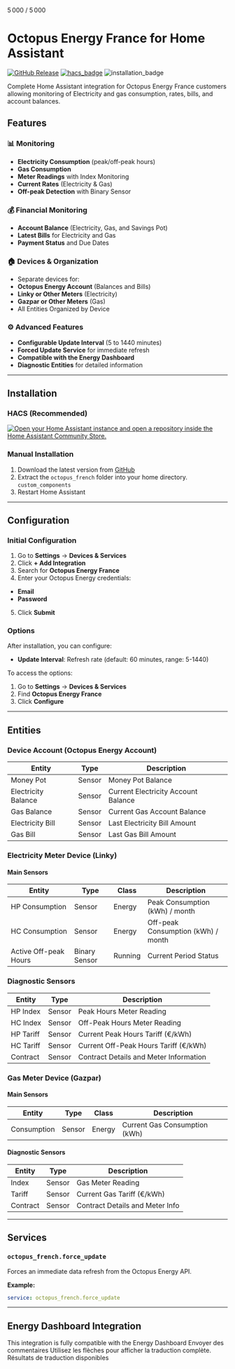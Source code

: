 5 000 / 5 000
# Octopus Energy France for Home Assistant

[![GitHub Release](https://img.shields.io/github/release/domodom30/ha-octopus-french)](https://github.com/domodom30/ha-octopus-french/releases)
[![hacs_badge](https://img.shields.io/badge/HACS-Custom-41BDF5.svg)](https://github.com/hacs/integration)
![installation_badge](https://img.shields.io/badge/dynamic/json?color=41BDF5&logo=home-assistant&label=integration%20usage&suffix=%20installs&cacheSeconds=15600&url=https://analytics.home-assistant.io/custom_integrations.json&query=$.octopus_french.total)

Complete Home Assistant integration for Octopus Energy France customers allowing monitoring of Electricity and gas consumption, rates, bills, and account balances.

## Features

### 📊 Monitoring
- **Electricity Consumption** (peak/off-peak hours)
- **Gas Consumption**
- **Meter Readings** with Index Monitoring
- **Current Rates** (Electricity & Gas)
- **Off-peak Detection** with Binary Sensor

### 💰 Financial Monitoring
- **Account Balance** (Electricity, Gas, and Savings Pot)
- **Latest Bills** for Electricity and Gas
- **Payment Status** and Due Dates

### 🏠 Devices & Organization
- Separate devices for:
- **Octopus Energy Account** (Balances and Bills)
- **Linky or Other Meters** (Electricity)
- **Gazpar or Other Meters** (Gas)
- All Entities Organized by Device

### ⚙️ Advanced Features
- **Configurable Update Interval** (5 to 1440 minutes)
- **Forced Update Service** for immediate refresh
- **Compatible with the Energy Dashboard**
- **Diagnostic Entities** for detailed information
---

## Installation

### HACS (Recommended)

[![Open your Home Assistant instance and open a repository inside the Home Assistant Community Store.](https://my.home-assistant.io/badges/hacs_repository.svg)](https://my.home-assistant.io/redirect/hacs_repository/?owner=domodom30&repository=ha-octopus-french&category=integration)

### Manual Installation

1. Download the latest version from [GitHub](https://github.com/domodom30/ha-octopus-french/releases)
2. Extract the `octopus_french` folder into your home directory. `custom_components`
3. Restart Home Assistant

---

## Configuration

### Initial Configuration

1. Go to **Settings** → **Devices & Services**
2. Click **+ Add Integration**
3. Search for **Octopus Energy France**
4. Enter your Octopus Energy credentials:
- **Email**
- **Password**
5. Click **Submit**

### Options

After installation, you can configure:

- **Update Interval**: Refresh rate (default: 60 minutes, range: 5-1440)

To access the options:
1. Go to **Settings** → **Devices & Services**
2. Find **Octopus Energy France**
3. Click **Configure**

---

## Entities

### Device Account (Octopus Energy Account)

| Entity | Type | Description |
|--------|------|-------------|
| Money Pot | Sensor | Money Pot Balance |
| Electricity Balance | Sensor | Current Electricity Account Balance |
| Gas Balance | Sensor | Current Gas Account Balance |
| Electricity Bill | Sensor | Last Electricity Bill Amount |
| Gas Bill | Sensor | Last Gas Bill Amount |

### Electricity Meter Device (Linky)

#### Main Sensors
| Entity | Type | Class | Description |
|--------|------|--------|-------------|
| HP Consumption | Sensor | Energy | Peak Consumption (kWh) / month |
| HC Consumption | Sensor | Energy | Off-peak Consumption (kWh) / month |
| Active Off-peak Hours | Binary Sensor | Running | Current Period Status |

### Diagnostic Sensors
| Entity | Type | Description |
|--------|------|-------------|
| HP Index | Sensor | Peak Hours Meter Reading |
| HC Index | Sensor | Off-Peak Hours Meter Reading |
| HP Tariff | Sensor | Current Peak Hours Tariff (€/kWh) |
| HC Tariff | Sensor | Current Off-Peak Hours Tariff (€/kWh) |
| Contract | Sensor | Contract Details and Meter Information |

### Gas Meter Device (Gazpar)

#### Main Sensors
| Entity | Type | Class | Description |
|--------|------|--------|-------------|
| Consumption | Sensor | Energy | Current Gas Consumption (kWh) |

#### Diagnostic Sensors
| Entity | Type | Description |
|--------|------|-------------|
| Index | Sensor | Gas Meter Reading |
| Tariff | Sensor | Current Gas Tariff (€/kWh) |
| Contract | Sensor | Contract Details and Meter Info |

---

## Services

### `octopus_french.force_update`

Forces an immediate data refresh from the Octopus Energy API.

**Example:**
```yaml
service: octopus_french.force_update
```

---

## Energy Dashboard Integration

This integration is fully compatible with the Energy Dashboard
Envoyer des commentaires
Utilisez les flèches pour afficher la traduction complète.
Résultats de traduction disponibles